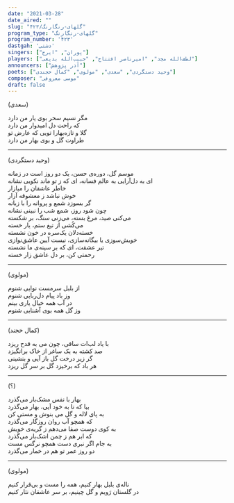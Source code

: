 ```yaml
---
date: "2021-03-28"
date_aired: ""
slug: "گلهای-رنگارنگ/۴۲۳"
program_type: "گلهای-رنگارنگ"
program_number: '۴۲۳'
dastgah: 'دشتی'
singers: ["پوران", "ایرج"]
players: ["لطف‌الله مجد", "امیرناصر افتتاح", "حبیب‌الله بدیعی"]
announcers: ["آذر پژوهش"]
poets: ["وحید دستگردی", "سعدی", "مولوی", "کمال خجندی"]
composer: "موسی معروفی"
draft: false
---
```


(سعدی)  

مگر نسیم سحر بوی یار من دارد  
که راحت دل امیدوار من دارد  
گلا و تازه‌بهارا تویی که عارض تو  
طراوت گل و بوی بهار من دارد  

---  

(وحید دستگردی)  

موسم گل، دوره‌ی حسن، یک دو روز است در زمانه  
ای به دل‌آرایی به عالم فسانه، ای که ز تو ماند نکویی نشانه  
خاطر عاشقان را میازار  
خوش نباشد ز معشوقه آزار  
گر بسوزد شمع و پروانه را با زبانه  
چون شود روز، شمع شب را نبینی نشانه  
می‌کنی صید، مرغ بسته، می‌زنی سنگ، بر شکسته  
می‌کُشی از تیغ ستم، یار خسته  
خسته‌دلان یک‌سره در خون نشسته  
خویش‌سوزی یا بیگانه‌سازی، نیست آیین عاشق‌نوازی  
تیر عشقت، ای که بر سینه‌ی ما نشسته  
رحمتی کن، بر دل عاشق زار خسته  

---  

(مولوی)  

از بلبل سرمست نوایی شنوم  
وز باد پیام دل‌ربایی شنوم  
در آب همه خیال یاری بینم  
وز گل همه بوی آشنایی شنوم  

---  

(کمال خجند)  

با یاد لب‌ات ساقی، چون می به قدح ریزد  
صد کشته به یک ساغر از خاک برانگیزد  
گر زیر درخت گل باز آیی و بنشینی  
هر باد که برخیزد گل بر سر گل ریزد  

---  

(؟)  

بهار با نفس مشک‌بار می‌گذرد  
بیا که تا به خود آیی، بهار می‌گذرد  
به پای لاله و گل می بنوش و مستی کن  
که همچو آب روان روزگار می‌گذرد  
به کوی دوست صفا می‌دهم ز گریه‌ی خویش  
که ابر هم ز چمن اشک‌بار می‌گذرد  
به جام اگر نبری دست همچو نرگس مست  
دو روز عمر تو هم در خمار می‌گذرد  

---  

(مولوی)  

ناله‌ی بلبل بهار کنیم، همه را مست و بی‌قرار کنیم  
در گلستان رَویم و گل چینیم، بر سر عاشقان نثار کنیم  
